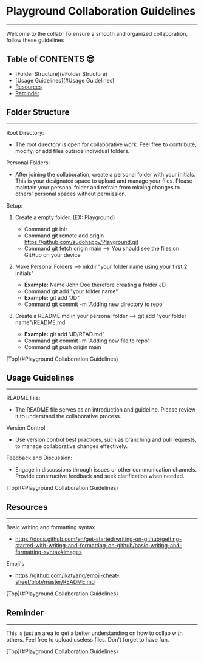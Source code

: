 ###

# **Playground Collaboration Guidelines**
-----------------------------------

Welcome to the collab! To ensure a smooth and organized collaboration,
follow these guidelines

## Table of CONTENTS :sunglasses:
- [Folder Structure](#Folder Structure)
- [Usage Guidelines](#Usage Guidelines)
- [Resources](#Resources)
- [Reminder](#Reminder)



## **Folder Structure**
----------------

Root Directory:

- The root directory is open for collaborative work. Feel free to contribute, modify, or add files outside individual folders.

Personal Folders:	

- After joining the collaboration, create a personal folder with your initials. This is your designated space to upload and manage your files.
Please maintain your personal folder and refrain from mkaing changes to others' personal spaces without permission.

Setup:

1. Create a empty folder. (EX: Playground)
   - Command git init
   - Command git remote add origin https://github.com/sudohappy/Playground.git
   - Command git fetch origin main --> You should see the files on GitHub on your device

2. Make Personal Folders --> mkdir "your folder name using your first 2 initials"
   - **Example:** Name John Doe therefore creating a folder JD
   - Command git add "your folder name"
   - **Example:** git add "JD"
   - Command git commit -m 'Adding new directory to repo'

3. Create a README.md in your personal folder --> git add "your folder name"/README.md
   - **Example:** git add "JD/READ.md" 
   - Command git commit -m 'Adding new file to repo'
   - Command git push origin main

[Top](#Playground Collaboration Guidelines)

## **Usage Guidelines**
----------------

README File:

- The README file serves as an introduction and guideline. Please review it to understand the collaborative process.

Version Control:

- Use version control best practices, such as branching and pull requests, to manage collaborative changes effectively.

Feedback and Discussion:

- Engage in discussions through issues or other communication channels. Provide constructive feedback and seek clarification when needed.

[Top](#Playground Collaboration Guidelines)

## **Resources**
---------

Basic writing and formatting syntax

- https://docs.github.com/en/get-started/writing-on-github/getting-started-with-writing-and-formatting-on-github/basic-writing-and-formatting-syntax#images

Emoji's

- https://github.com/ikatyang/emoji-cheat-sheet/blob/master/README.md

[Top](#Playground Collaboration Guidelines)

## **Reminder**
--------

This is just an area to get a better understanding on how to collab with others. Feel free to upload useless files. Don't forget to have fun.




[Top](#Playground Collaboration Guidelines)

###


